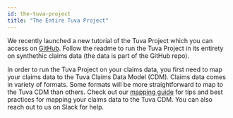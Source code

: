 ```yaml
---
id: the-tuva-project
title: "The Entire Tuva Project"
---
```

We recently launched a new tutorial of the Tuva Project which you can access on [GitHub](https://github.com/tuva-health/tuva_claims_demo).  Follow the readme to run the Tuva Project in its entirety on synthethic claims data (the data is part of the GitHub repo). 

In order to run the Tuva Project on your claims data, you first need to map your claims data to the Tuva Claims Data Model (CDM).  Claims data comes in variety of formats.  Some formats will be more straightforward to map to the Tuva CDM than others.  Check out our [mapping guide](../claims-data-warehouse/mapping-guide.md) for tips and best practices for mapping your claims data to the Tuva CDM.  You can also reach out to us on Slack for help.

